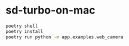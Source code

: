 # sd-turbo-on-mac

```sh
poetry shell
poetry install
poetry run python -m app.examples.web_camera
```
